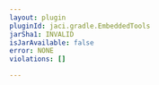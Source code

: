 ```yaml
---
layout: plugin
pluginId: jaci.gradle.EmbeddedTools
jarSha1: INVALID
isJarAvailable: false
error: NONE
violations: []

---
```

